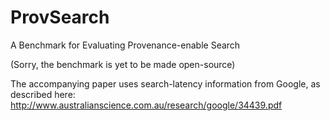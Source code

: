 # ProvSearch
A Benchmark for Evaluating Provenance-enable Search

(Sorry, the benchmark is yet to be made open-source)

The accompanying paper uses search-latency information from Google, as described here:
http://www.australianscience.com.au/research/google/34439.pdf


